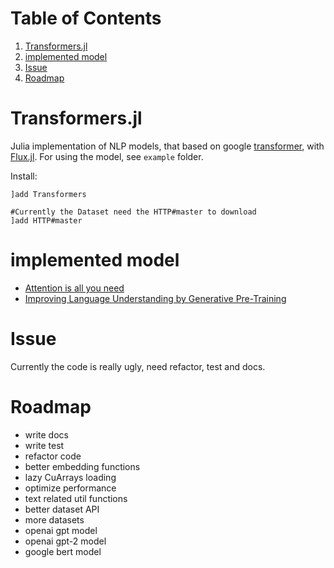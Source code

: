 
# Table of Contents

1.  [Transformers.jl](#org5853523)
2.  [implemented model](#org8c7be0a)
3.  [Issue](#orga4198ca)
4.  [Roadmap](#org9151d19)


<a id="org5853523"></a>

# Transformers.jl

Julia implementation of NLP models, that based on google [transformer](https://arxiv.org/abs/1706.03762), with [Flux.jl](https://github.com/FluxML/Flux.jl).
For using the model, see `example` folder.

Install:

    ]add Transformers
    
    #Currently the Dataset need the HTTP#master to download
    ]add HTTP#master


<a id="org8c7be0a"></a>

# implemented model

-   [Attention is all you need](https://arxiv.org/abs/1706.03762)
-   [Improving Language Understanding by Generative Pre-Training](https://s3-us-west-2.amazonaws.com/openai-assets/research-covers/language-unsupervised/language_understanding_paper.pdf)


<a id="orga4198ca"></a>

# Issue

Currently the code is really ugly, need refactor, test and docs.


<a id="org9151d19"></a>

# Roadmap

-   write docs
-   write test
-   refactor code
-   better embedding functions
-   lazy CuArrays loading
-   optimize performance
-   text related util functions
-   better dataset API
-   more datasets
-   openai gpt model
-   openai gpt-2 model
-   google bert model

